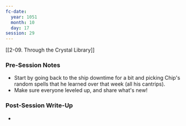 ```yaml
---
fc-date:
  year: 1051
  month: 10
  day: 17
session: 29
---
```

 [[2-09. Through the Crystal Library]]

### Pre-Session Notes

* Start by going back to the ship downtime for a bit and picking Chip's random spells that he learned over that week (all his cantrips).
* Make sure everyone leveled up, and share what's new!

### Post-Session Write-Up

- 
